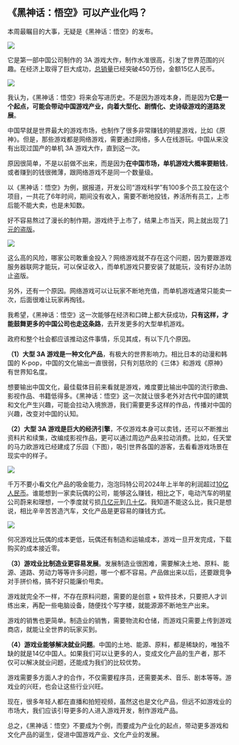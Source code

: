 ## 《黑神话：悟空》可以产业化吗？

本周最瞩目的大事，无疑是《黑神话：悟空》的发布。

![](https://cdn.beekka.com/blogimg/asset/202408/bg2024082218.webp)

它是第一部中国公司制作的 3A 游戏大作，制作水准很高，引发了世界范围的兴趣。在经济上取得了巨大成功，[总销量](https://finance.eastmoney.com/a/202408203160661550.html)已经突破450万份，金额15亿人民币。

![](https://cdn.beekka.com/blogimg/asset/202408/bg2024082217.webp)

我认为，《黑神话：悟空》将来会写进历史。不是因为游戏本身，而是因为**它是一个起点，可能会带动中国游戏产业，向着大型化、剧情化、史诗级游戏的道路发展**。

中国早就是世界最大的游戏市场，也制作了很多非常赚钱的明星游戏，比如《原神》。但是，那些游戏都是网络游戏，需要通过网络，多人在线游玩。中国从来没有出现过国产的单机 3A 游戏大作，直到这一次。

原因很简单，不是以前做不出来，而是因为**在中国市场，单机游戏大概率要赔钱**，或者赚到的钱很微薄，跟网络游戏不是同一个数量级。

以《黑神话：悟空》为例，据报道，开发公司“游戏科学”有100多个员工投在这个项目，一共花了6年时间，期间没有收入，需要不断地投钱，养活所有员工，上市后能不能大卖，也是未知数。

好不容易熬过了漫长的制作期，游戏终于上市了，结果上市当天，网上就出现了[1元的盗版](https://www.sohu.com/a/802659023_162758)。

![](https://cdn.beekka.com/blogimg/asset/202408/bg2024082201.webp)

这么高的风险，哪家公司敢重金投入？网络游戏就不存在这个问题，因为要跟游戏服务器联网才能玩，可以保证收入，而单机游戏只要安装了就能玩，没有好办法防止盗版。

另外，还有一个原因。网络游戏可以让玩家不断地充值，而单机游戏通常只能卖一次，后面很难让玩家再掏钱。

我希望，《黑神话：悟空》这一次能够在经济和口碑上都大获成功，**只有这样，才能鼓舞更多的中国公司也走这条路**，去开发更多的大型单机游戏。

政府和整个社会都应该推动这件事情，乐见其成，有以下几个原因。

**（1）大型 3A 游戏是一种文化产品**，有极大的世界影响力。相比日本的动漫和韩国的 K-pop，中国的文化输出一直很弱，只有刘慈欣的《三体》和游戏《原神》有世界知名度。

想要输出中国文化，最佳载体目前来看就是游戏，难度要比输出中国的流行歌曲、影视作品、书籍低得多。《黑神话：悟空》这一次就让很多老外对古代中国的建筑和文化产生兴趣，可能会拉动入境旅游，我们需要更多这样的作品，传播对中国的兴趣，改变对中国的认知。

**（2）大型 3A 游戏是巨大的经济引擎**，不仅游戏本身可以卖钱，还可以不断推出资料片和续集，改编成影视作品，更可以通过周边产品来拉动消费。比如，任天堂的马力欧游戏已经建成了乐园（下图），吸引世界各国的游客，去看看游戏场景在现实中的样子。

![](https://cdn.beekka.com/blogimg/asset/202408/bg2024082219.webp)

千万不要小看文化产品的吸金能力，泡泡玛特公司2024年上半年的利润超过[10亿人民币](https://finance.sina.cn/stock/relnews/hk/2024-08-20/detail-inckihwu3253974.d.html)。谁能想到一家卖玩偶的公司，能够这么赚钱，相比之下，电动汽车的明星公司蔚来和理想，一个季度就亏损[几亿元](https://m.yicai.com/news/102117947.html)到[几十亿](https://www.guancha.cn/qiche/2024_06_07_737364.shtml)。我知道不能这么比，我只是想说，相比辛辛苦苦造汽车，文化产品是更容易的赚钱方式。

![](https://cdn.beekka.com/blogimg/asset/202408/bg2024082220.webp)

何况游戏比玩偶的成本更低，玩偶还有制造和运输成本，游戏一旦开发完成，下载购买的成本接近零。

**（3）游戏业比制造业更容易发展**。发展制造业很困难，需要解决土地、原料、能源、道路、劳动力等等许多问题，哪一个都不容易。产品做出来以后，还要跟竞争对手拼价格，搞不好只能廉价甩卖。

游戏就完全不一样，不存在原料问题，需要的是创意 + 软件技术，只要把人才训练出来，再配一些电脑设备，随便找个写字楼，就能源源不断地生产出来。

游戏的销售也更简单。制造业的销售，需要物流和仓储，而游戏只需要上传到游戏商店，就能让全世界的玩家买到。

**（4）游戏业能够解决就业问题**。中国的土地、能源、原料，都是稀缺的，唯独不缺的就是14亿中国人。如果我们可以让更多的人，变成文化产品的生产者，那不仅可以解决就业问题，还能成为我们的比较优势。

游戏需要多方面人才的合作，不仅需要程序员，还需要美术、音乐、剧本等等。游戏业的兴旺，也会让这些行业兴旺。

现在，很多年轻人都在直播和拍短视频，虽然这也是文化产品，但远不如游戏业的市场大，我们应该引导更多的人进入游戏开发，制作游戏产品。

总之，《黑神话：悟空》不要成为个例，而要成为产业化的起点，带动更多游戏和文化产品的诞生，促进中国游戏产业、文化产业的发展。

